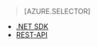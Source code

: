 ﻿> [AZURE.SELECTOR]
- [.NET SDK](media-services-dotnet-configure-asset-delivery-policy.md)
- [REST-API](media-services-rest-configure-asset-delivery-policy.md)

<!--HONumber=47-->
